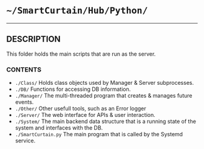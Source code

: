 # `~/SmartCurtain/Hub/Python/`

---

## DESCRIPTION
This folder holds the main scripts that are run as the server.

### CONTENTS
- `./Class/` Holds class objects used by Manager & Server subprocesses.
- `./DB/` Functions for accessing DB information.
- `./Manager/` The multi-threaded program that creates & manages future events.
- `./Other/` Other usefull tools, such as an Error logger
- `./Server/` The web interface for APIs & user interaction.
- `./System/` The main backend data structure that is a running state of the system and interfaces with the DB.
- `./SmartCurtain.py` The main program that is called by the Systemd service.
